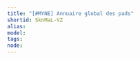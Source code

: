 ```yaml
---
title: "[#MYNE] Annuaire global des pads"
shortid: SknMaL-VZ
alias: 
model: 
tags: 
node: 
--- 
```

 